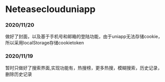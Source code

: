 # Neteaseclouduniapp
### 2020/11/20 
做好了封面，以及基于手机号和邮箱的登陆功能，由于uniapp无法存储cookie，所以采用localStorage存储cookietoken 
### 2020/11/19
暂时只做好了搜索界面,实现功能有，热搜榜，更多热搜，模糊搜索，历史记录，删除历史记录

